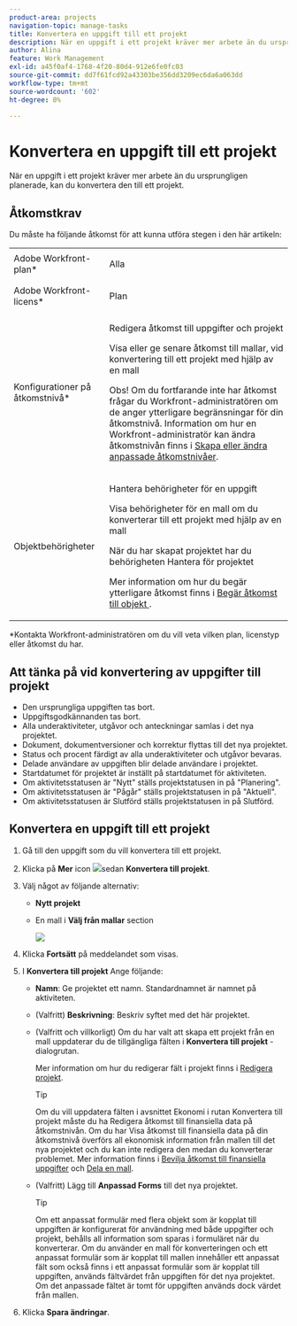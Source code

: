 ```yaml
---
product-area: projects
navigation-topic: manage-tasks
title: Konvertera en uppgift till ett projekt
description: När en uppgift i ett projekt kräver mer arbete än du ursprungligen planerade, kan du konvertera den till ett projekt.
author: Alina
feature: Work Management
exl-id: a45f0af4-1768-4f20-80d4-912e6fe0fc03
source-git-commit: dd7f61fcd92a43303be356dd3209ec6da6a063dd
workflow-type: tm+mt
source-wordcount: '602'
ht-degree: 0%

---
```


# Konvertera en uppgift till ett projekt

När en uppgift i ett projekt kräver mer arbete än du ursprungligen planerade, kan du konvertera den till ett projekt.

## Åtkomstkrav

Du måste ha följande åtkomst för att kunna utföra stegen i den här artikeln:

<table style="table-layout:auto"> 
 <col> 
 <col> 
 <tbody> 
  <tr> 
   <td role="rowheader">Adobe Workfront-plan*</td> 
   <td> <p>Alla</p> </td> 
  </tr> 
  <tr> 
   <td role="rowheader">Adobe Workfront-licens*</td> 
   <td> <p>Plan </p> </td> 
  </tr> 
  <tr> 
   <td role="rowheader">Konfigurationer på åtkomstnivå*</td> 
   <td> <p>Redigera åtkomst till uppgifter och projekt</p> <p>Visa eller ge senare åtkomst till mallar, vid konvertering till ett projekt med hjälp av en mall</p> <p>Obs! Om du fortfarande inte har åtkomst frågar du Workfront-administratören om de anger ytterligare begränsningar för din åtkomstnivå. Information om hur en Workfront-administratör kan ändra åtkomstnivån finns i <a href="../../../administration-and-setup/add-users/configure-and-grant-access/create-modify-access-levels.md" class="MCXref xref">Skapa eller ändra anpassade åtkomstnivåer</a>.</p> </td> 
  </tr> 
  <tr> 
   <td role="rowheader">Objektbehörigheter</td> 
   <td> <p>Hantera behörigheter för en uppgift</p> <p>Visa behörigheter för en mall om du konverterar till ett projekt med hjälp av en mall</p> <p>När du har skapat projektet har du behörigheten Hantera för projektet</p> <p>Mer information om hur du begär ytterligare åtkomst finns i <a href="../../../workfront-basics/grant-and-request-access-to-objects/request-access.md" class="MCXref xref">Begär åtkomst till objekt </a>.</p> </td> 
  </tr> 
 </tbody> 
</table>

&#42;Kontakta Workfront-administratören om du vill veta vilken plan, licenstyp eller åtkomst du har.

## Att tänka på vid konvertering av uppgifter till projekt

* Den ursprungliga uppgiften tas bort.
* Uppgiftsgodkännanden tas bort.
* Alla underaktiviteter, utgåvor och anteckningar samlas i det nya projektet.
* Dokument, dokumentversioner och korrektur flyttas till det nya projektet.
* Status och procent färdigt av alla underaktiviteter och utgåvor bevaras.
* Delade användare av uppgiften blir delade användare i projektet.
* Startdatumet för projektet är inställt på startdatumet för aktiviteten.
* Om aktivitetsstatusen är &quot;Nytt&quot; ställs projektstatusen in på &quot;Planering&quot;.
* Om aktivitetsstatusen är &quot;Pågår&quot; ställs projektstatusen in på &quot;Aktuell&quot;.
* Om aktivitetsstatusen är Slutförd ställs projektstatusen in på Slutförd.

## Konvertera en uppgift till ett projekt

1. Gå till den uppgift som du vill konvertera till ett projekt.
1. Klicka på **Mer** icon ![](assets/more-icon.png)sedan **Konvertera till projekt**.
1. Välj något av följande alternativ:

   * **Nytt projekt**
   * En mall i **Välj från mallar** section

      ![](assets/convert-task-to-project-template-option-dropdown-nwe-350x209.png)

1. Klicka **Fortsätt** på meddelandet som visas.
1. I **Konvertera till projekt** Ange följande:

   * **Namn**: Ge projektet ett namn. Standardnamnet är namnet på aktiviteten.
   * (Valfritt) **Beskrivning**: Beskriv syftet med det här projektet.
   * (Valfritt och villkorligt) Om du har valt att skapa ett projekt från en mall uppdaterar du de tillgängliga fälten i **Konvertera till projekt** -dialogrutan.

      Mer information om hur du redigerar fält i projekt finns i [Redigera projekt](../../../manage-work/projects/manage-projects/edit-projects.md).

      >[!TIP]
      >
      >Om du vill uppdatera fälten i avsnittet Ekonomi i rutan Konvertera till projekt måste du ha Redigera åtkomst till finansiella data på åtkomstnivån. Om du har Visa åtkomst till finansiella data på din åtkomstnivå överförs all ekonomisk information från mallen till det nya projektet och du kan inte redigera den medan du konverterar problemet. Mer information finns i [Bevilja åtkomst till finansiella uppgifter](../../../administration-and-setup/add-users/configure-and-grant-access/grant-access-financial.md) och [Dela en mall](../../../workfront-basics/grant-and-request-access-to-objects/share-a-template.md).

   * (Valfritt) Lägg till **Anpassad Forms** till det nya projektet.

      >[!TIP]
      Om ett anpassat formulär med flera objekt som är kopplat till uppgiften är konfigurerat för användning med både uppgifter och projekt, behålls all information som sparas i formuläret när du konverterar.
      Om du använder en mall för konverteringen och ett anpassat formulär som är kopplat till mallen innehåller ett anpassat fält som också finns i ett anpassat formulär som är kopplat till uppgiften, används fältvärdet från uppgiften för det nya projektet. Om det anpassade fältet är tomt för uppgiften används dock värdet från mallen.

1. Klicka **Spara ändringar**.
